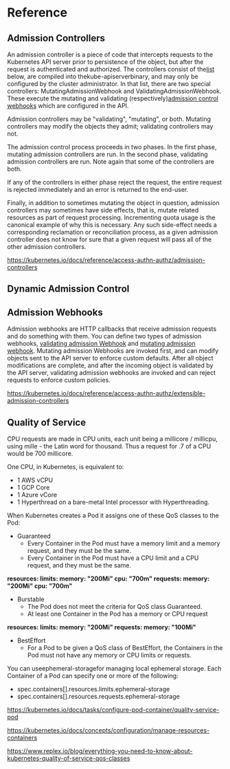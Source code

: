 # Reference

## Admission Controllers

An admission controller is a piece of code that intercepts requests to the Kubernetes API server prior to persistence of the object, but after the request is authenticated and authorized. The controllers consist of the[list](https://kubernetes.io/docs/reference/access-authn-authz/admission-controllers/#what-does-each-admission-controller-do) below, are compiled into thekube-apiserverbinary, and may only be configured by the cluster administrator. In that list, there are two special controllers: MutatingAdmissionWebhook and ValidatingAdmissionWebhook. These execute the mutating and validating (respectively)[admission control webhooks](https://kubernetes.io/docs/reference/access-authn-authz/extensible-admission-controllers/#admission-webhooks) which are configured in the API.

Admission controllers may be "validating", "mutating", or both. Mutating controllers may modify the objects they admit; validating controllers may not.

The admission control process proceeds in two phases. In the first phase, mutating admission controllers are run. In the second phase, validating admission controllers are run. Note again that some of the controllers are both.

If any of the controllers in either phase reject the request, the entire request is rejected immediately and an error is returned to the end-user.

Finally, in addition to sometimes mutating the object in question, admission controllers may sometimes have side effects, that is, mutate related resources as part of request processing. Incrementing quota usage is the canonical example of why this is necessary. Any such side-effect needs a corresponding reclamation or reconciliation process, as a given admission controller does not know for sure that a given request will pass all of the other admission controllers.

<https://kubernetes.io/docs/reference/access-authn-authz/admission-controllers>

## Dynamic Admission Control

## Admission Webhooks

Admission webhooks are HTTP callbacks that receive admission requests and do something with them. You can define two types of admission webhooks, [validating admission Webhook](https://kubernetes.io/docs/reference/access-authn-authz/admission-controllers/#validatingadmissionwebhook) and [mutating admission webhook](https://kubernetes.io/docs/reference/access-authn-authz/admission-controllers/#mutatingadmissionwebhook). Mutating admission Webhooks are invoked first, and can modify objects sent to the API server to enforce custom defaults. After all object modifications are complete, and after the incoming object is validated by the API server, validating admission webhooks are invoked and can reject requests to enforce custom policies.

<https://kubernetes.io/docs/reference/access-authn-authz/extensible-admission-controllers>

## Quality of Service

CPU requests are made in CPU units, each unit being a millicore / millicpu, using mille - the Latin word for thousand. Thus a request for .7 of a CPU would be 700 millicore.

One CPU, in Kubernetes, is equivalent to:

- 1 AWS vCPU
- 1 GCP Core
- 1 Azure vCore
- 1 Hyperthread on a bare-metal Intel processor with Hyperthreading.

When Kubernetes creates a Pod it assigns one of these QoS classes to the Pod:

- Guaranteed
  - Every Container in the Pod must have a memory limit and a memory request, and they must be the same.
  - Every Container in the Pod must have a CPU limit and a CPU request, and they must be the same.

**resources:
limits:
memory: "200Mi"
cpu: "700m"
requests:
memory: "200Mi"
cpu: "700m"**

- Burstable
  - The Pod does not meet the criteria for QoS class Guaranteed.
  - At least one Container in the Pod has a memory or CPU request

**resources:
limits:
memory: "200Mi"
requests:
memory: "100Mi"**

- BestEffort
  - For a Pod to be given a QoS class of BestEffort, the Containers in the Pod must not have any memory or CPU limits or requests.

You can useephemeral-storagefor managing local ephemeral storage. Each Container of a Pod can specify one or more of the following:

- spec.containers[].resources.limits.ephemeral-storage
- spec.containers[].resources.requests.ephemeral-storage

<https://kubernetes.io/docs/tasks/configure-pod-container/quality-service-pod>

<https://kubernetes.io/docs/concepts/configuration/manage-resources-containers>

<https://www.replex.io/blog/everything-you-need-to-know-about-kubernetes-quality-of-service-qos-classes>
